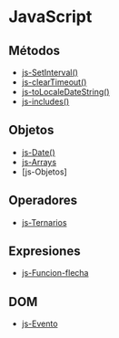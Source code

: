 # JavaScript

## Métodos

* [js-SetInterval()](https://github.com/altaskur/Apuntes/blob/main/lenguajes/JavaScript/js-SetInterval().md)
* [js-clearTimeout()](https://github.com/altaskur/Apuntes/blob/main/lenguajes/JavaScript/js-ClearTimeout().md)
* [js-toLocaleDateString()](https://github.com/altaskur/Apuntes/blob/main/lenguajes/JavaScript/js-ToLocaleDateString().md)
* [js-includes()](https://github.com/altaskur/Apuntes/blob/main/lenguajes/JavaScript/js-Includes().md)

## Objetos

* [js-Date()](https://github.com/altaskur/Apuntes/blob/main/lenguajes/JavaScript/js-Date().md)
* [js-Arrays](https://github.com/altaskur/Apuntes/blob/main/lenguajes/JavaScript/js-Arrays().md)
* [js-Objetos]

## Operadores

* [js-Ternarios](https://github.com/altaskur/Apuntes/blob/main/lenguajes/JavaScript/js-SetInterval().md)

## Expresiones

* [js-Funcion-flecha](https://github.com/altaskur/Apuntes/blob/main/lenguajes/JavaScript/js-Funcion-flecha().md)

## DOM

* [js-Evento](https://github.com/altaskur/Apuntes/blob/main/lenguajes/JavaScript/js-Evento.md)
